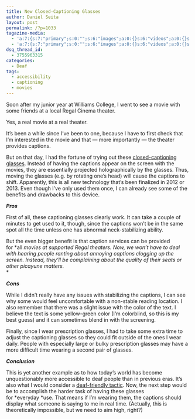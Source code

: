 ```yaml
---
title: New Closed-Captioning Glasses
author: Daniel Seita
layout: post
permalink: /?p=1033
tagazine-media:
  - 'a:7:{s:7:"primary";s:0:"";s:6:"images";a:0:{}s:6:"videos";a:0:{}s:11:"image_count";i:0;s:6:"author";s:8:"25629085";s:7:"blog_id";s:8:"25755956";s:9:"mod_stamp";s:19:"2013-06-25 00:31:10";}'
  - 'a:7:{s:7:"primary";s:0:"";s:6:"images";a:0:{}s:6:"videos";a:0:{}s:11:"image_count";i:0;s:6:"author";s:8:"25629085";s:7:"blog_id";s:8:"25755956";s:9:"mod_stamp";s:19:"2013-06-25 00:31:10";}'
dsq_thread_id:
  - 3755963315
categories:
  - Deaf
tags:
  - accessibility
  - captioning
  - movies
---
```

Soon after my junior year at Williams College, I went to see a movie with some friends at a local Regal Cinema theater.

Yes, a real movie at a real theater.

It&#8217;s been a while since I&#8217;ve been to one, because I have to first check that I&#8217;m interested in the movie and that &#8212; more importantly &#8212; the theater provides captions.

But on that day, I had the fortune of trying out these [closed-captioning glasses][1]. Instead of having the captions appear on the screen with the movies, they are essentially projected holographically by the glasses. Thus, moving the glasses (e.g. by rotating one&#8217;s head) will cause the captions to shift. Apparently, this is all new technology that&#8217;s been finalized in 2012 or 2013. Even though I&#8217;ve only used them once, I can already see some of the benefits and drawbacks to this device.

***Pros***

First of all, these captioning glasses clearly work. It can take a couple of minutes to get used to it, though, since the captions won&#8217;t be in the same spot all the time unless one has abnormal neck-stabilizing ability.

But the even bigger benefit is that caption services can be provided for *all *movies at supported Regal theaters. Now, we won&#8217;t have to deal with hearing people ranting about annoying captions clogging up the screen. Instead, they&#8217;ll be complaining about the quality of their seats or other picayune matters.*  
*

***Cons***

While I didn&#8217;t really have any issues with stabilizing the captions, I can see why some would feel uncomfortable with a non-stable reading location. I also remember that there was a slight issue with the color of the text. I believe the text is some yellow-green color (I&#8217;m colorblind, so this is my best guess) and it can sometimes blend in with the screening.

Finally, since I wear prescription glasses, I had to take some extra time to adjust the captioning glasses so they could fit outside of the ones I wear daily. People with especially large or bulky prescription glasses may have a more difficult time wearing a second pair of glasses.

***Conclusion***

This is yet another example as to how today&#8217;s world has become unquestionably more accessible to deaf people than in previous eras. It&#8217;s also what I would consider a [deaf-friendly tactic][2]. Now, the next step would be to accomplish the harder task of having these glasses for *everyday *use. That means if I&#8217;m wearing them, the captions should display what someone is saying to me in real time. (Actually, this is theoretically impossible, but we need to aim high, right?)

 [1]: http://www.npr.org/blogs/alltechconsidered/2013/05/12/183218751/new-closed-captioning-glasses-help-deaf-go-out-to-the-movies
 [2]: http://seitad.wordpress.com/2012/09/06/how-to-be-more-deaf-friendly-the-search-for-simple-yet-stunningly-effective-strategies/comment-page-1/